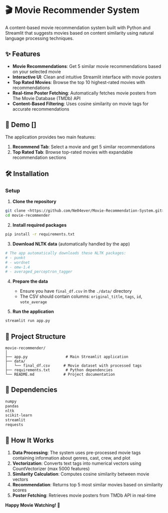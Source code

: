 # 🎬 Movie Recommender System

A content-based movie recommendation system built with Python and Streamlit that suggests movies based on content similarity using natural language processing techniques.

## ✨ Features

- **Movie Recommendations**: Get 5 similar movie recommendations based on your selected movie
- **Interactive UI**: Clean and intuitive Streamlit interface with movie posters
- **Top Rated Movies**: Browse the top 10 highest-rated movies with recommendations
- **Real-time Poster Fetching**: Automatically fetches movie posters from The Movie Database (TMDb) API
- **Content-Based Filtering**: Uses cosine similarity on movie tags for accurate recommendations

## 🚀 Demo []

The application provides two main features:
1. **Recommend Tab**: Select a movie and get 5 similar recommendations
2. **Top Rated Tab**: Browse top-rated movies with expandable recommendation sections

## 🛠️ Installation

### Setup

1. **Clone the repository**
```bash
git clone <https://github.com/Ne04ever/Movie-Recommendation-System.git>
cd movie-recommender
```

2. **Install required packages**
```bash
pip install -r requirements.txt
```

3. **Download NLTK data** (automatically handled by the app)
```python
# The app automatically downloads these NLTK packages:
# - punkt
# - wordnet
# - omw-1.4
# - averaged_perceptron_tagger
```

4. **Prepare the data**
   - Ensure you have `final_df.csv` in the `./data/` directory
   - The CSV should contain columns: `original_title`, `tags`, `id`, `vote_average`

5. **Run the application**
```bash
streamlit run app.py
```

## 📁 Project Structure

```
movie-recommender/
│
├── app.py                 # Main Streamlit application
├── data/
│   └── final_df.csv      # Movie dataset with processed tags
├── requirements.txt       # Python dependencies
└── README.md             # Project documentation
```


## 🔧 Dependencies

```txt
numpy
pandas
nltk
scikit-learn
streamlit
requests
```

## 🎯 How It Works

1. **Data Processing**: The system uses pre-processed movie tags containing information about genres, cast, crew, and plot
2. **Vectorization**: Converts text tags into numerical vectors using CountVectorizer (max 5000 features)
3. **Similarity Calculation**: Computes cosine similarity between movie vectors
4. **Recommendation**: Returns top 5 most similar movies based on similarity scores
5. **Poster Fetching**: Retrieves movie posters from TMDb API in real-time


**Happy Movie Watching! 🍿**
